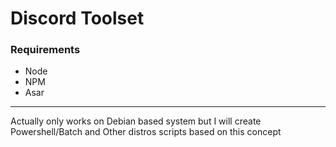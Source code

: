# Discord Toolset

### Requirements
* Node
* NPM
* Asar

---
Actually only works on Debian based system but I will create Powershell/Batch and Other distros scripts based on this concept
